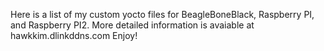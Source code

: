 Here is a list of my custom yocto files for BeagleBoneBlack, Raspberry PI, and Raspberry PI2.
More detailed information is avaiable at hawkkim.dlinkddns.com
Enjoy!
